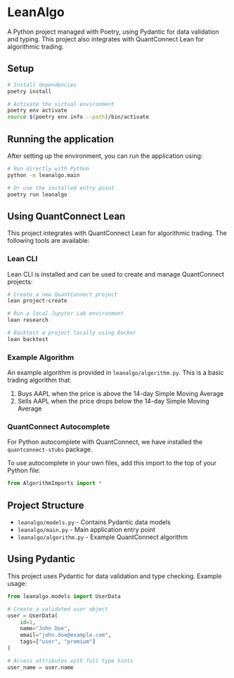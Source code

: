 # LeanAlgo

A Python project managed with Poetry, using Pydantic for data validation and typing. This project also integrates with QuantConnect Lean for algorithmic trading.

## Setup

```bash
# Install dependencies
poetry install

# Activate the virtual environment
poetry env activate
source $(poetry env info --path)/bin/activate
```

## Running the application

After setting up the environment, you can run the application using:

```bash
# Run directly with Python
python -m leanalgo.main

# Or use the installed entry point
poetry run leanalgo
```

## Using QuantConnect Lean

This project integrates with QuantConnect Lean for algorithmic trading. The following tools are available:

### Lean CLI

Lean CLI is installed and can be used to create and manage QuantConnect projects:

```bash
# Create a new QuantConnect project
lean project-create

# Run a local Jupyter Lab environment
lean research

# Backtest a project locally using Docker
lean backtest
```

### Example Algorithm

An example algorithm is provided in `leanalgo/algorithm.py`. This is a basic trading algorithm that:

1. Buys AAPL when the price is above the 14-day Simple Moving Average
2. Sells AAPL when the price drops below the 14-day Simple Moving Average

### QuantConnect Autocomplete

For Python autocomplete with QuantConnect, we have installed the `quantconnect-stubs` package.

To use autocomplete in your own files, add this import to the top of your Python file:

```python
from AlgorithmImports import *
```

## Project Structure

- `leanalgo/models.py` - Contains Pydantic data models
- `leanalgo/main.py` - Main application entry point
- `leanalgo/algorithm.py` - Example QuantConnect algorithm

## Using Pydantic

This project uses Pydantic for data validation and type checking. Example usage:

```python
from leanalgo.models import UserData

# Create a validated user object
user = UserData(
    id=1,
    name="John Doe",
    email="john.doe@example.com",
    tags=["user", "premium"]
)

# Access attributes with full type hints
user_name = user.name
```
